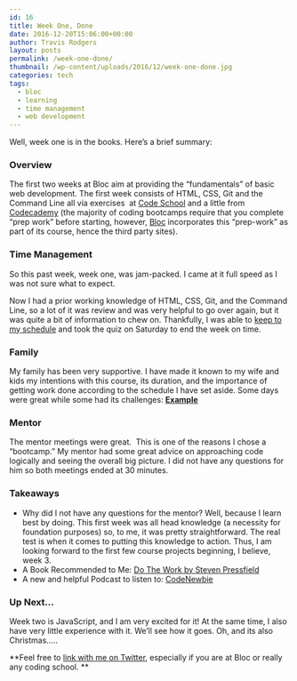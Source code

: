 ```yaml
---
id: 16
title: Week One, Done
date: 2016-12-20T15:06:00+00:00
author: Travis Rodgers
layout: posts
permalink: /week-one-done/
thumbnail: /wp-content/uploads/2016/12/week-one-done.jpg
categories: tech
tags:
  - bloc
  - learning
  - time management
  - web development
---
```

Well, week one is in the books. Here&#8217;s a brief summary:

### Overview

<div>
  The first two weeks at Bloc aim at providing the &#8220;fundamentals&#8221; of basic web development. The first week consists of HTML, CSS, Git and the Command Line all via exercises  at <a href="https://www.codeschool.com/" target="_blank">Code School</a> and a little from <a href="https://www.codecademy.com/" target="_blank">Codecademy</a> (the majority of coding bootcamps require that you complete &#8220;prep work&#8221; before starting, however, <a href="http://bloc.io/" target="_blank">Bloc</a> incorporates this &#8220;prep-work&#8221; as part of its course, hence the third party sites).
</div>

### Time Management

So this past week, week one, was jam-packed. I came at it full speed as I was not sure what to expect.

Now I had a prior working knowledge of HTML, CSS, Git, and the Command Line, so a lot of it was review and was very helpful to go over again, but it was quite a bit of information to chew on. Thankfully, I was able to <a href="http://pursuingthetech.com/index.php/2016/12/19/the-how-of-this-pursuit/" target="_blank">keep to my schedule</a> and took the quiz on Saturday to end the week on time.

### Family

My family has been very supportive. I have made it known to my wife and kids my intentions with this course, its duration, and the importance of getting work done according to the schedule I have set aside. Some days were great while some had its challenges: <u>**<a href="https://twitter.com/pursuingthetech/status/809553090500300800/video/1" target="_blank">Example</a>**</u>

### Mentor

The mentor meetings were great.  This is one of the reasons I chose a &#8220;bootcamp.&#8221; My mentor had some great advice on approaching code logically and seeing the overall big picture. I did not have any questions for him so both meetings ended at 30 minutes.

### Takeaways

  * Why did I not have any questions for the mentor? Well, because I learn best by doing. This first week was all head knowledge (a necessity for foundation purposes) so, to me, it was pretty straightforward. The real test is when it comes to putting this knowledge to action. Thus, I am looking forward to the first few course projects beginning, I believe, week 3.
  * A Book Recommended to Me: <a href="https://www.amazon.com/Do-Work-Overcome-Resistance-Your/dp/1936891379" target="_blank">Do The Work by Steven Pressfield</a>
  * A new and helpful Podcast to listen to: <a href="http://www.codenewbie.org/" target="_blank">CodeNewbie</a>

### Up Next&#8230;

<div>
  Week two is JavaScript, and I am very excited for it! At the same time, I also have very little experience with it. We&#8217;ll see how it goes. Oh, and its also Christmas&#8230;..
</div>

**Feel free to <a href="http://twitter.com/pursuingthetech" target="_blank">link with me on Twitter</a>, especially if you are at Bloc or really any coding school. **